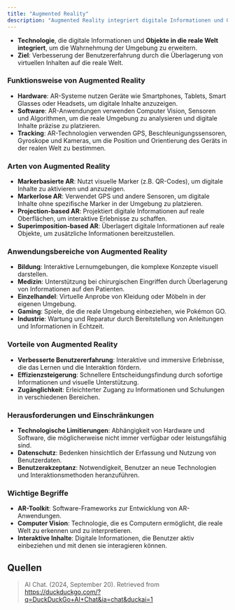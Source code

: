 ```yaml
---
title: "Augmented Reality"
description: "Augmented Reality integriert digitale Informationen und Objekte in die reale Welt, um die Wahrnehmung zu erweitern. Sie nutzt Hardware wie Smartphones und Software für Tracking. Anwendungen umfassen Bildung, Medizin und Gaming. Vorteile sind verbesserte Benutzererfahrung und Effizienzsteigerung."
---
```


- **Technologie**, die digitale Informationen und **Objekte in die reale Welt integriert**, um die Wahrnehmung der Umgebung zu erweitern.
- **Ziel**: Verbesserung der Benutzererfahrung durch die Überlagerung von virtuellen Inhalten auf die reale Welt.

### Funktionsweise von Augmented Reality
- **Hardware**: AR-Systeme nutzen Geräte wie Smartphones, Tablets, Smart Glasses oder Headsets, um digitale Inhalte anzuzeigen.
- **Software**: AR-Anwendungen verwenden Computer Vision, Sensoren und Algorithmen, um die reale Umgebung zu analysieren und digitale Inhalte präzise zu platzieren.
- **Tracking**: AR-Technologien verwenden GPS, Beschleunigungssensoren, Gyroskope und Kameras, um die Position und Orientierung des Geräts in der realen Welt zu bestimmen.

### Arten von Augmented Reality
- **Markerbasierte AR**: Nutzt visuelle Marker (z.B. QR-Codes), um digitale Inhalte zu aktivieren und anzuzeigen.
- **Markerlose AR**: Verwendet GPS und andere Sensoren, um digitale Inhalte ohne spezifische Marker in der Umgebung zu platzieren.
- **Projection-based AR**: Projektiert digitale Informationen auf reale Oberflächen, um interaktive Erlebnisse zu schaffen.
- **Superimposition-based AR**: Überlagert digitale Informationen auf reale Objekte, um zusätzliche Informationen bereitzustellen.

### Anwendungsbereiche von Augmented Reality
- **Bildung**: Interaktive Lernumgebungen, die komplexe Konzepte visuell darstellen.
- **Medizin**: Unterstützung bei chirurgischen Eingriffen durch Überlagerung von Informationen auf den Patienten.
- **Einzelhandel**: Virtuelle Anprobe von Kleidung oder Möbeln in der eigenen Umgebung.
- **Gaming**: Spiele, die die reale Umgebung einbeziehen, wie Pokémon GO.
- **Industrie**: Wartung und Reparatur durch Bereitstellung von Anleitungen und Informationen in Echtzeit.

### Vorteile von Augmented Reality
- **Verbesserte Benutzererfahrung**: Interaktive und immersive Erlebnisse, die das Lernen und die Interaktion fördern.
- **Effizienzsteigerung**: Schnellere Entscheidungsfindung durch sofortige Informationen und visuelle Unterstützung.
- **Zugänglichkeit**: Erleichterter Zugang zu Informationen und Schulungen in verschiedenen Bereichen.

### Herausforderungen und Einschränkungen
- **Technologische Limitierungen**: Abhängigkeit von Hardware und Software, die möglicherweise nicht immer verfügbar oder leistungsfähig sind.
- **Datenschutz**: Bedenken hinsichtlich der Erfassung und Nutzung von Benutzerdaten.
- **Benutzerakzeptanz**: Notwendigkeit, Benutzer an neue Technologien und Interaktionsmethoden heranzuführen.

### Wichtige Begriffe
- **AR-Toolkit**: Software-Frameworks zur Entwicklung von AR-Anwendungen.
- **Computer Vision**: Technologie, die es Computern ermöglicht, die reale Welt zu erkennen und zu interpretieren.
- **Interaktive Inhalte**: Digitale Informationen, die Benutzer aktiv einbeziehen und mit denen sie interagieren können.

## Quellen
> AI Chat. (2024, September 20). Retrieved from https://duckduckgo.com/?q=DuckDuckGo+AI+Chat&ia=chat&duckai=1